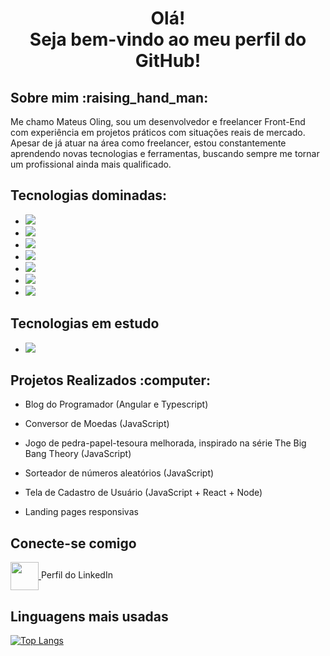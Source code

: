 <h1 align=center>Olá!<br> Seja bem-vindo ao meu perfil do GitHub! </h1>

<h2>Sobre mim :raising_hand_man:</h2>
<p>Me chamo Mateus Oling, sou um desenvolvedor e freelancer Front-End com experiência em projetos práticos com situações reais de mercado. Apesar de já atuar na área como freelancer, estou constantemente aprendendo novas tecnologias e ferramentas, buscando sempre me tornar um profissional ainda mais qualificado.</p>

<h2>Tecnologias dominadas:</h2>

- <img src="https://img.shields.io/badge/HTML5-E34F26?style=for-the-badge&logo=html5&logoColor=white">
- <img src="https://img.shields.io/badge/CSS3-1572B6?style=for-the-badge&logo=css3&logoColor=white">
- <img src="https://img.shields.io/badge/JavaScript-F7DF1E?style=for-the-badge&logo=javascript&logoColor=black">
- <img src="https://img.shields.io/badge/React-20232A?style=for-the-badge&logo=react&logoColor=61DAFB">
- <img src="https://img.shields.io/badge/Node.js-43853D?style=for-the-badge&logo=node.js&logoColor=white">
- <img src="https://img.shields.io/badge/Angular-DD0031?style=for-the-badge&logo=angular&logoColor=white">
- <img src="https://img.shields.io/badge/TypeScript-007ACC?style=for-the-badge&logo=typescript&logoColor=white">

<h2>Tecnologias em estudo</h2>

- <img src="https://img.shields.io/badge/Java-ED8B00?style=for-the-badge&logo=openjdk&logoColor=white">

<h2>Projetos Realizados 	:computer:</h2>

- Blog do Programador (Angular e Typescript)

- Conversor de Moedas (JavaScript) <br>

- Jogo de pedra-papel-tesoura melhorada, inspirado na série The Big Bang Theory (JavaScript) <br>

- Sorteador de números aleatórios (JavaScript)

- Tela de Cadastro de Usuário (JavaScript + React + Node) <br>

- Landing pages responsivas

<h2>Conecte-se comigo</h2>
 <a href="https://www.linkedin.com/in/mateus-oling-12241a23b/"> <img align="center" width="45px" src="https://cdn.jsdelivr.net/npm/simple-icons@v3/icons/linkedin.svg"> 
</a>  Perfil do LinkedIn 

<h2>Linguagens mais usadas</h2>

[![Top Langs](https://github-readme-stats.vercel.app/api/top-langs/?username=mateus-oling)](https://github.com/anuraghazra/github-readme-stats)





